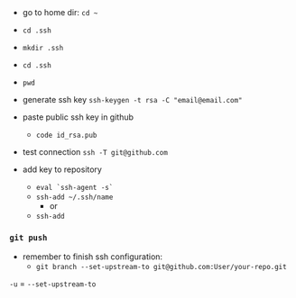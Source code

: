 ##

- go to home dir:
  `cd ~`

- `cd .ssh`

- `mkdir .ssh`

- `cd .ssh`
- `pwd`

- generate ssh key
  `ssh-keygen -t rsa -C "email@email.com"`

- paste public ssh key in github

  - `code id_rsa.pub`

- test connection
  `ssh -T git@github.com`

- add key to repository

  - `` eval `ssh-agent -s`  ``
  - `ssh-add ~/.ssh/name`
    - or
  - `ssh-add`

### `git push`

- remember to finish ssh configuration:
  - `git branch --set-upstream-to git@github.com:User/your-repo.git`

`-u` = `--set-upstream-to`
